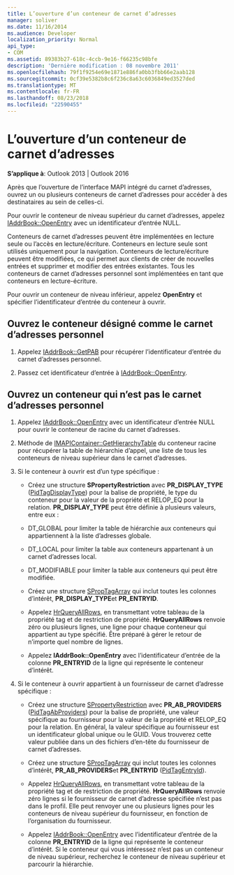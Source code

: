 ```yaml
---
title: L’ouverture d’un conteneur de carnet d’adresses
manager: soliver
ms.date: 11/16/2014
ms.audience: Developer
localization_priority: Normal
api_type:
- COM
ms.assetid: 89383b27-618c-4ccb-9e16-f66235c98bfe
description: 'Dernière modification : 08 novembre 2011'
ms.openlocfilehash: 79f1f9254e69e1871e886fa0bb3fbb66e2aab128
ms.sourcegitcommit: 0cf39e5382b8c6f236c8a63c6036849ed3527ded
ms.translationtype: MT
ms.contentlocale: fr-FR
ms.lasthandoff: 08/23/2018
ms.locfileid: "22590455"
---
```

# <a name="opening-an-address-book-container"></a>L’ouverture d’un conteneur de carnet d’adresses

**S’applique à**: Outlook 2013 | Outlook 2016 
  
Après que l’ouverture de l’interface MAPI intégré du carnet d’adresses, ouvrez un ou plusieurs conteneurs de carnet d’adresses pour accéder à des destinataires au sein de celles-ci.
  
Pour ouvrir le conteneur de niveau supérieur du carnet d’adresses, appelez [IAddrBook::OpenEntry](iaddrbook-openentry.md) avec un identificateur d’entrée NULL. 
  
Conteneurs de carnet d’adresses peuvent être implémentées en lecture seule ou l’accès en lecture/écriture. Conteneurs en lecture seule sont utilisés uniquement pour la navigation. Conteneurs de lecture/écriture peuvent être modifiées, ce qui permet aux clients de créer de nouvelles entrées et supprimer et modifier des entrées existantes. Tous les conteneurs de carnet d’adresses personnel sont implémentées en tant que conteneurs en lecture-écriture. 
  
Pour ouvrir un conteneur de niveau inférieur, appelez **OpenEntry** et spécifier l’identificateur d’entrée du conteneur à ouvrir. 
  
## <a name="open-the-container-designated-as-the-pab"></a>Ouvrez le conteneur désigné comme le carnet d’adresses personnel
  
1. Appelez [IAddrBook::GetPAB](iaddrbook-getpab.md) pour récupérer l’identificateur d’entrée du carnet d’adresses personnel. 
    
2. Passez cet identificateur d’entrée à [IAddrBook::OpenEntry](iaddrbook-openentry.md).
    
## <a name="open-a-container-that-is-not-the-pab"></a>Ouvrez un conteneur qui n’est pas le carnet d’adresses personnel
  
1. Appelez [IAddrBook::OpenEntry](iaddrbook-openentry.md) avec un identificateur d’entrée NULL pour ouvrir le conteneur de racine du carnet d’adresses. 
    
2. Méthode de [IMAPIContainer::GetHierarchyTable](imapicontainer-gethierarchytable.md) du conteneur racine pour récupérer la table de hiérarchie d’appel, une liste de tous les conteneurs de niveau supérieur dans le carnet d’adresses. 
    
3. Si le conteneur à ouvrir est d’un type spécifique :
    
   - Créez une structure **SPropertyRestriction** avec **PR_DISPLAY_TYPE** ([PidTagDisplayType](pidtagdisplaytype-canonical-property.md)) pour la balise de propriété, le type du conteneur pour la valeur de la propriété et RELOP_EQ pour la relation. **PR_DISPLAY_TYPE** peut être définie à plusieurs valeurs, entre eux : 
    
   - DT_GLOBAL pour limiter la table de hiérarchie aux conteneurs qui appartiennent à la liste d’adresses globale.
    
   - DT_LOCAL pour limiter la table aux conteneurs appartenant à un carnet d’adresses local.
    
   - DT_MODIFIABLE pour limiter la table aux conteneurs qui peut être modifiée.
    
   - Créez une structure [SPropTagArray](sproptagarray.md) qui inclut toutes les colonnes d’intérêt, **PR_DISPLAY_TYPE**et **PR_ENTRYID**. 
    
   - Appelez [HrQueryAllRows](hrqueryallrows.md), en transmettant votre tableau de la propriété tag et de restriction de propriété. **HrQueryAllRows** renvoie zéro ou plusieurs lignes, une ligne pour chaque conteneur qui appartient au type spécifié. Être préparé à gérer le retour de n’importe quel nombre de lignes. 
    
   - Appelez **IAddrBook::OpenEntry** avec l’identificateur d’entrée de la colonne **PR_ENTRYID** de la ligne qui représente le conteneur d’intérêt. 
    
4. Si le conteneur à ouvrir appartient à un fournisseur de carnet d’adresse spécifique :
    
   - Créez une structure [SPropertyRestriction](spropertyrestriction.md) avec **PR_AB_PROVIDERS** ([PidTagAbProviders](pidtagabproviders-canonical-property.md)) pour la balise de propriété, une valeur spécifique au fournisseur pour la valeur de la propriété et RELOP_EQ pour la relation. En général, la valeur spécifique au fournisseur est un identificateur global unique ou le GUID. Vous trouverez cette valeur publiée dans un des fichiers d’en-tête du fournisseur de carnet d’adresses. 
    
   - Créez une structure [SPropTagArray](sproptagarray.md) qui inclut toutes les colonnes d’intérêt, **PR_AB_PROVIDERS**et **PR_ENTRYID** ([PidTagEntryId](pidtagentryid-canonical-property.md)). 
    
   - Appelez [HrQueryAllRows](hrqueryallrows.md), en transmettant votre tableau de la propriété tag et de restriction de propriété. **HrQueryAllRows** renvoie zéro lignes si le fournisseur de carnet d’adresse spécifiée n’est pas dans le profil. Elle peut renvoyer une ou plusieurs lignes pour les conteneurs de niveau supérieur du fournisseur, en fonction de l’organisation du fournisseur. 
    
   - Appelez [IAddrBook::OpenEntry](iaddrbook-openentry.md) avec l’identificateur d’entrée de la colonne **PR_ENTRYID** de la ligne qui représente le conteneur d’intérêt. Si le conteneur qui vous intéressez n’est pas un conteneur de niveau supérieur, recherchez le conteneur de niveau supérieur et parcourir la hiérarchie. 
    


